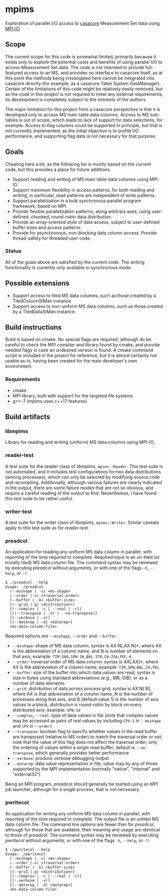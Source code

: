 # mpims #

Exploration of parallel I/O access to
[casacore](https://casacore.github.io/casacore/) Measurement Set data using
[MPI-IO](http://mpi-forum.org/docs/mpi-3.1/mpi31-report/node305.htm#Node305).

## Scope  ##

The current scope for this code is somewhat limited, primarily because it exists
only to explore the potential costs and benefits of using parallel I/O to access
Measurement Set data. The code is not intended to provide full-featured access
to an MS, and provides no interface to casacore itself, as at this point the
methods being investigated here cannot be integrated into casacore directly (for
example, as a casacore Table System DataManager). Certain of the limitations of
this code might be relatively easily removed, but as the code in this project is
not required to meet any external requirements, its development is completely
subject to the interests of the authors.

The major limitation for this project from a casacore perspective is that it is
developed only to access MS main table data columns. Access to MS sub-tables is
out of scope, which leads to lack of support for data selections, for example.
Access to flag columns could be supported in principle, but that is not
currently implemented, as the initial objective is to profile I/O performance,
and supporting flag data is not necessary for that purpose.

## Goals ##

Cheating here a bit, as the following list is mostly based on the current code,
but this provides a place for future additions.

- Support reading and writing of MS main table data columns using MPI-IO.
- Support maximum flexibility in access patterns, for both reading and writing; in
  particular, read patterns are independent of write patterns.
- Support parallelization in a bulk synchronous parallel program framework,
  based on MPI.
- Provide flexible parallelization patterns, along arbitrary axes, using
  user-defined, chunked, round-robin data distribution.
- Provide an array-oriented style of data access, subject to user-defined buffer
  sizes and access patterns.
- Provide for asynchronous, non-blocking data column access. Provide
  thread-safety for threaded user code.

### Status ###

All of the goals above are satisfied by the current code. The writing
functionality is currently only available in synchronous mode.

## Possible extensions ##

- Support access to tiled MS data columns, such as those created by a
  TiledColumnStMan instance.
- Support access to non-uniform MS data columns, such as those created by a
  TiledDataStMan instance.

## Build instructions ##

Build is based on cmake. No special flags are required, although do be careful
to check the MPI compiler and library found by cmake, and provide needed flags
in case an undesired version is found. A cmake command script is included in the
project for reference, but it is almost certainly not usable as-is, having been
created for the main developer's own environment.

### Requirements ###
- cmake
- MPI library, built with support for the targeted file systems
- g++-7 (mpims uses c++17 features)

## Build artifacts ##

### libmpims

Library for reading and writing (uniform) MS data columns using MPI-IO.

### reader-test

A test suite for the reader class of *libmpims*, `mpims::Reader`. This test
suite is not automated, and it includes test configurations for two data
distributions (among processes), which can only be selected by modifying source
code and recompiling. Additionally, although various failures are clearly
indicated in the output, there are some failure modes that are not so obvious,
and require a careful reading of the output to find. Nevertheless, I have found
this test suite to be rather useful.

### writer-test

A test suite for the writer class of *libmpims*, `mpims::Writer`. Similar
caveats apply to this test suite as for *reader-test*.

### preadcol

An application for reading any uniform MS data column in parallel, with
reporting of the time required to complete. Required input is an un-tiled (or
trivially tiled) MS data column file. The command syntax may be reviewed by
executing *preadcol* without arguments, or with one of the flags `-h`, `--help`,
or `-?`.

``` shell
$ ./preadcol --help
Usage: ./preadcol
  (--msshape | -s) <ms-shape>
  (--order |-o) <traversal-order>
  (--buffer | -b) <buffer-size>
  [(--grid |-g) <distribution>]
  [(--complex | -c | --real | -r)]
  [((--transpose | -t) | --no-transpose)]
  [(--verbose | -v)]
  [(--datarep | -d) <datarep>]
  <ms-data-column-file>
```
Required options are `--msshape`, `--order` and `--buffer`.
* `--msshape`: shape of MS data column; syntax is AX:N[,AX:N]*, where AX is
  the abbreviation of a column name, and N is number of elements on that axis;
  example: `TIM:360,SPW:16,BAL:378,CH:256,POL:4`
* `--order`: traversal order of MS data column; syntax is AX[,AX]*, where AX
  is the abbreviation of a column name; example: `TIM,SPW,BAL,CH,POL`
* `--buffer`: size of the buffer into which data values are read; syntax is size
  in bytes using standard abbreviations (*e.g.*, MB, GiB), or as a number of
  data elements
* `--grid`: distribution of data across process grid; syntax is AX:N[:B], where
  AX is that abbreviation of a column name, N is the number of processes along
  that axis, and B (default value 1) is the number of axis values in a block;
  distribution is round-robin by block on every distributed axis; example:
  `SPW:16`
* `--complex`, `--real`: type of data values in file (note that complex values
  may be accessed as pairs of real values by including `CPX:2` in
  `--msshape` and `CPX` in `--order`)
* `--transpose`: boolean flag to specify whether values in the read buffer are
  transposed (relative to MS order) to match the traversal order or not; note
  that the value of this flag does *not* affect the traversal order, only the
  ordering of values within a single read buffer; default is `--no-transpose`,
  which generally provides better performance
* `--verbose`: produce verbose debugging output
* `--datarep`: data value representation in file; value may by any of those
  supported by the MPI implementation (normally "native", "internal" and
  "external32")

Being an MPI program, *preadcol* should generally be started using an MPI job
launcher, although for a single process, that is not necessary.

### pwritecol

An application for writing any uniform MS data column in parallel, with
reporting of the time required to complete. The output file is an untiled MS
data column file. The command line options are fewer than for *preadcol*,
although for those that are available, their meaning and usage are identical to
those of *preadcol*. The command syntax may be reviewed by executing *pwritecol*
without arguments, or with one of the flags `-h`, `--help`, or `-?`.

``` shell
$ ./pwritecol --help
Usage: ./pwritecol
  (--msshape | -s) <ms-shape>
  (--order |-o) <traversal-order>
  (--buffer | -b) <buffer-size>
  [(--grid |-g) <distribution>]
  [(--complex | -c | --real | -r)]
  [(--verbose | -v)]
  [(--datarep | -d) <datarep>]
  <ms-data-column-file>
```


